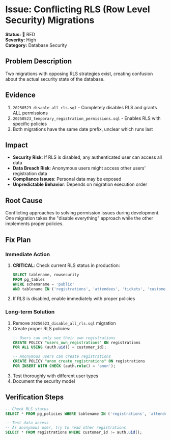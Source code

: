 # Issue: Conflicting RLS (Row Level Security) Migrations

**Status:** 🔴 RED  
**Severity:** High  
**Category:** Database Security

## Problem Description
Two migrations with opposing RLS strategies exist, creating confusion about the actual security state of the database.

## Evidence
1. `20250523_disable_all_rls.sql` - Completely disables RLS and grants ALL permissions
2. `20250523_temporary_registration_permissions.sql` - Enables RLS with specific policies
3. Both migrations have the same date prefix, unclear which runs last

## Impact
- **Security Risk**: If RLS is disabled, any authenticated user can access all data
- **Data Breach Risk**: Anonymous users might access other users' registration data
- **Compliance Issues**: Personal data may be exposed
- **Unpredictable Behavior**: Depends on migration execution order

## Root Cause
Conflicting approaches to solving permission issues during development. One migration takes the "disable everything" approach while the other implements proper policies.

## Fix Plan

### Immediate Action
1. **CRITICAL**: Check current RLS status in production:
   ```sql
   SELECT tablename, rowsecurity 
   FROM pg_tables 
   WHERE schemaname = 'public' 
   AND tablename IN ('registrations', 'attendees', 'tickets', 'customers');
   ```
2. If RLS is disabled, enable immediately with proper policies

### Long-term Solution
1. Remove `20250523_disable_all_rls.sql` migration
2. Create proper RLS policies:
   ```sql
   -- Users can only see their own registrations
   CREATE POLICY "users_own_registrations" ON registrations
   FOR ALL USING (auth.uid() = customer_id);
   
   -- Anonymous users can create registrations
   CREATE POLICY "anon_create_registrations" ON registrations
   FOR INSERT WITH CHECK (auth.role() = 'anon');
   ```
3. Test thoroughly with different user types
4. Document the security model

## Verification Steps
```sql
-- Check RLS status
SELECT * FROM pg_policies WHERE tablename IN ('registrations', 'attendees');

-- Test data access
-- As anonymous user, try to read other registrations
SELECT * FROM registrations WHERE customer_id != auth.uid();
```